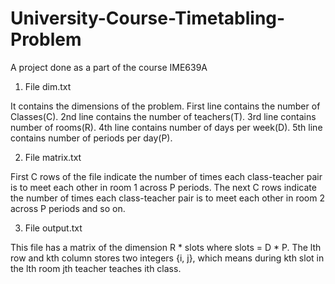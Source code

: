 # University-Course-Timetabling-Problem
A project done as a part of the course IME639A

1) File dim.txt

It contains the dimensions of the problem.
First line contains the number of Classes(C).
2nd line contains the number of teachers(T).
3rd line contains number of rooms(R).
4th line contains number of days per week(D).
5th line contains number of periods per day(P).

2) File matrix.txt

First C rows of the file indicate the number of times each class-teacher pair is to meet each other in room 1 across P periods. 
The next C rows indicate the number of times each class-teacher pair is to meet each other in room 2 across P periods and so on.

3) File output.txt

This file has a matrix of the dimension R * slots where slots = D * P.
The lth row and kth column stores two integers {i, j}, which means during kth slot in the lth room jth teacher teaches ith class.
